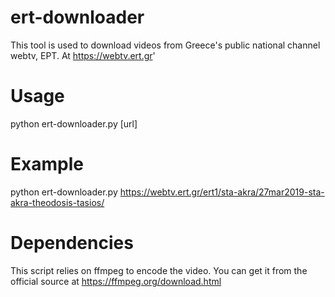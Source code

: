 ert-downloader
==============

This tool is used to download videos from Greece's public national channel webtv, EΡΤ. At https://webtv.ert.gr'

Usage
=====

python ert-downloader.py [url]


Example
=======

python ert-downloader.py https://webtv.ert.gr/ert1/sta-akra/27mar2019-sta-akra-theodosis-tasios/


Dependencies
============

This script relies on ffmpeg to encode the video. You can get it from the official source at https://ffmpeg.org/download.html 
